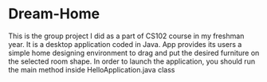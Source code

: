 # Dream-Home
This is the group project I did as a part of CS102 course in my freshman year. It is a desktop application coded in Java. 
App provides its users a simple home designing environment to drag and put the desired furniture on the selected room shape. 
In order to launch the application, you should run the main method inside HelloApplication.java class
